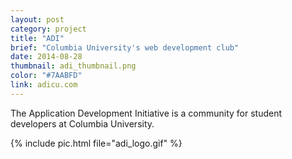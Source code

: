```yaml
---
layout: post
category: project
title: "ADI"
brief: "Columbia University's web development club"
date: 2014-08-28
thumbnail: adi_thumbnail.png
color: "#7AABFD"
link: adicu.com
---
```


The Application Development Initiative is a community for student developers at Columbia University.

{% include pic.html file="adi_logo.gif" %}
